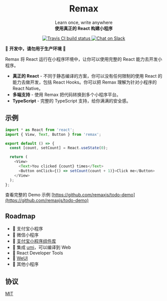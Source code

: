 <h1 align="center">
  Remax
</h1>

<p align="center">
  <span>Learn once, write anywhere</span><br>
  <strong>使用真正的 React 构建小程序</strong>
</p>

<p align="center">
  <a href="https://travis-ci.org/remaxjs/remax">
    <img src="https://img.shields.io/travis/remaxjs/remax.svg?style=flat-square" alt="Travis CI build status" />
  </a>
  <a href="https://remaxjs-slack-invite.herokuapp.com">
    <img src="https://img.shields.io/badge/chat-on%20slack-brightgreen?style=flat-square&logo=slack" alt="Chat on Slack" />
  </a>
</p>

🚧 **开发中，请勿用于生产环境** 🚧

Remax 将 React 运行在小程序环境中，让你可以使用完整的 React 能力去开发小程序。

- **真正的 React** - 不同于静态编译的方案，你可以没有任何限制的使用 React 的能力去做开发，包括 React Hooks。你可以把 Remax 理解为针对小程序的 React Native。
- **多端支持** - 使用 Remax 把代码转换到多个小程序平台。
- **TypeScript** - 完整的 TypeScript 支持，给你满满的安全感。

## 示例

```javascript
import * as React from 'react';
import { View, Text, Button } from 'remax';

export default () => {
  const [count, setCount] = React.useState(0);

  return (
    <View>
      <Text>You clicked {count} times</Text>
      <Button onClick={() => setCount(count + 1)}>Click me</Button>
    </View>
  );
};
```

查看完整的 Demo 示例 [https://github.com/remaxjs/todo-demo](https://github.com/remaxjs/todo-demo)

## Roadmap

- 🚧 支付宝小程序
- 🚧 微信小程序
- 🤔 [支付宝小程序组件库](https://github.com/ant-mini-program/mini-antui)
- 🤔 集成 [umi](https://github.com/umijs/umi)，可以编译到 Web
- 🤔 React Developer Tools
- 🤔 [WeUI](https://github.com/Tencent/weui)
- 🤔 其他小程序

## 协议

[MIT](LICENSE)
